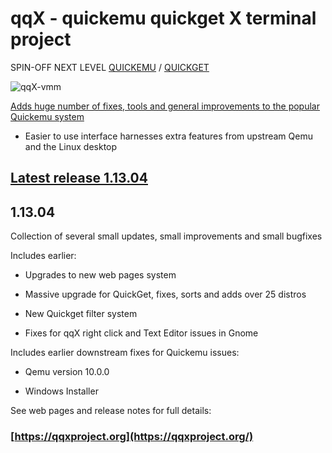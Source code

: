 # qqX  - quickemu quickget X terminal project

SPIN-OFF NEXT LEVEL [QUICKEMU](https://github.com/qqxproject/qqX/blob/main/qqX.builtins/freespirit/quickemu) / [QUICKGET](https://github.com/qqxproject/qqX/blob/main/qqX.builtins/freespirit/quickget)

![qqX-vmm](https://github.com/qqxproject/qqX/assets/3956806/18e5c495-8072-49a5-8b9c-e1302549efcf)

[Adds huge number of fixes, tools and general improvements to the popular Quickemu system](https://qqxproject.org/docs/FreeBird)

- Easier to use interface harnesses extra features from upstream Qemu and the Linux desktop

## [Latest release 1.13.04](https://github.com/qqxproject/qqX/releases/latest)

## 1.13.04

Collection of several small updates, small improvements and small bugfixes

Includes earlier:

- Upgrades to new web pages system

- Massive upgrade for QuickGet, fixes, sorts and adds over 25 distros

- New Quickget filter system

- Fixes for qqX right click and Text Editor issues in Gnome

Includes earlier downstream fixes for Quickemu issues:

- Qemu version 10.0.0

- Windows Installer

See web pages and release notes for full details:

### [https://qqxproject.org](https://qqxproject.org/)
